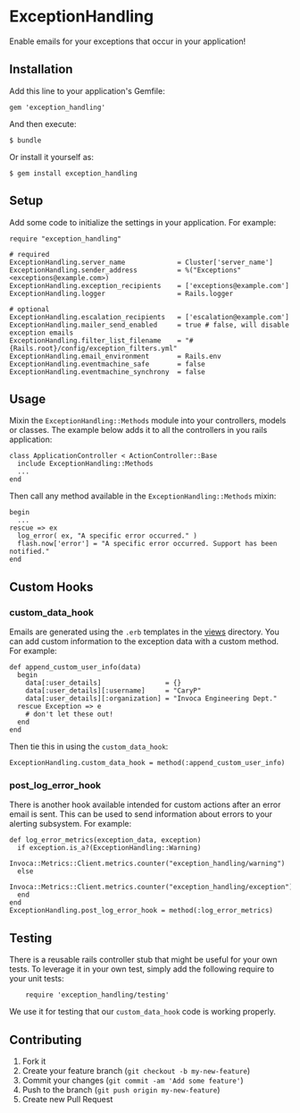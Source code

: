 # ExceptionHandling

Enable emails for your exceptions that occur in your application!

## Installation

Add this line to your application's Gemfile:

    gem 'exception_handling'

And then execute:

    $ bundle

Or install it yourself as:

    $ gem install exception_handling

## Setup

Add some code to initialize the settings in your application.
For example:

    require "exception_handling"

    # required
    ExceptionHandling.server_name             = Cluster['server_name']
    ExceptionHandling.sender_address          = %("Exceptions" <exceptions@example.com>)
    ExceptionHandling.exception_recipients    = ['exceptions@example.com']
    ExceptionHandling.logger                  = Rails.logger

    # optional
    ExceptionHandling.escalation_recipients   = ['escalation@example.com']
    ExceptionHandling.mailer_send_enabled     = true # false, will disable exception emails
    ExceptionHandling.filter_list_filename    = "#{Rails.root}/config/exception_filters.yml"
    ExceptionHandling.email_environment       = Rails.env
    ExceptionHandling.eventmachine_safe       = false
    ExceptionHandling.eventmachine_synchrony  = false


## Usage

Mixin the `ExceptionHandling::Methods` module into your controllers, models or classes. The example below adds it to all the controllers in you rails application:

    class ApplicationController < ActionController::Base
      include ExceptionHandling::Methods
      ...
    end

Then call any method available in the `ExceptionHandling::Methods` mixin:

    begin
      ...
    rescue => ex
      log_error( ex, "A specific error occurred." )
      flash.now['error'] = "A specific error occurred. Support has been notified."
    end

## Custom Hooks

### custom_data_hook

Emails are generated using the `.erb` templates in the [views](./views) directory.  You can add custom information to the exception data with a custom method. For example:

    def append_custom_user_info(data)
      begin
        data[:user_details]                = {}
        data[:user_details][:username]     = "CaryP"
        data[:user_details][:organization] = "Invoca Engineering Dept."
      rescue Exception => e
        # don't let these out!
      end
    end

Then tie this in using the `custom_data_hook`:

    ExceptionHandling.custom_data_hook = method(:append_custom_user_info)


### post_log_error_hook

There is another hook available intended for custom actions after an error email is sent.  This can be used to send information about errors to your alerting subsystem.  For example:

    def log_error_metrics(exception_data, exception)
      if exception.is_a?(ExceptionHandling::Warning)
        Invoca::Metrics::Client.metrics.counter("exception_handling/warning")
      else
        Invoca::Metrics::Client.metrics.counter("exception_handling/exception")
      end
    end
    ExceptionHandling.post_log_error_hook = method(:log_error_metrics)


## Testing

There is a reusable rails controller stub that might be useful for your own tests.  To leverage it in your own test, simply add the following require to your unit tests:

        require 'exception_handling/testing'

We use it for testing that our `custom_data_hook` code is working properly.


## Contributing

1. Fork it
2. Create your feature branch (`git checkout -b my-new-feature`)
3. Commit your changes (`git commit -am 'Add some feature'`)
4. Push to the branch (`git push origin my-new-feature`)
5. Create new Pull Request
